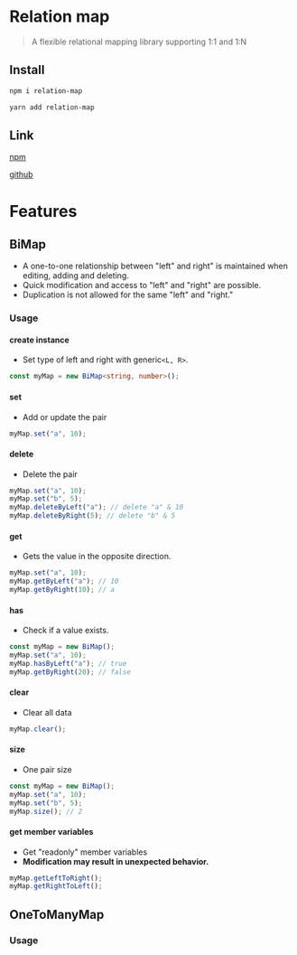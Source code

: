 # Relation map

> A flexible relational mapping library supporting 1:1 and 1:N

## Install

```bash
npm i relation-map
```

```bash
yarn add relation-map
```

## Link

[npm](https://www.npmjs.com/package/relation-map)

[github](https://github.com/nayounsang/relation-map)

# Features

## BiMap

- A one-to-one relationship between "left" and right" is maintained when editing, adding and deleting.
- Quick modification and access to "left" and "right" are possible.
- Duplication is not allowed for the same "left" and "right."

### Usage

#### create instance

- Set type of left and right with generic`<L, R>`.

```typescript
const myMap = new BiMap<string, number>();
```

#### set

- Add or update the pair

```typescript
myMap.set("a", 10);
```

#### delete

- Delete the pair

```typescript
myMap.set("a", 10);
myMap.set("b", 5);
myMap.deleteByLeft("a"); // delete "a" & 10
myMap.deleteByRight(5); // delete "b" & 5
```

#### get

- Gets the value in the opposite direction.

```typescript
myMap.set("a", 10);
myMap.getByLeft("a"); // 10
myMap.getByRight(10); // a
```

#### has

- Check if a value exists.

```typescript
const myMap = new BiMap();
myMap.set("a", 10);
myMap.hasByLeft("a"); // true
myMap.getByRight(20); // false
```

#### clear

- Clear all data

```typescript
myMap.clear();
```

#### size

- One pair size

```typescript
const myMap = new BiMap();
myMap.set("a", 10);
myMap.set("b", 5);
myMap.size(); // 2
```

#### get member variables

- Get "readonly" member variables
- __Modification may result in unexpected behavior.__

```typescript
myMap.getLeftToRight();
myMap.getRightToLeft();
```

## OneToManyMap

### Usage
